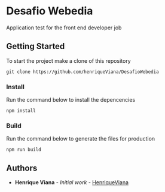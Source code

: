 # Desafio Webedia

Application test for the front end developer job

## Getting Started

To start the project make a clone of this repository

```
git clone https://github.com/henriqueViana/DesafioWebedia
```

### Install

Run the command below to install the depencencies

```
npm install
```

### Build

Run the command below to generate the files for production

```
npm run build
```

## Authors

* **Henrique Viana** - *Initial work* - [HenriqueViana](https://github.com/henriqueviana)

